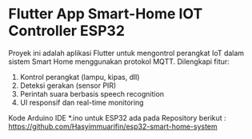 # Flutter App Smart-Home IOT Controller ESP32

Proyek ini adalah aplikasi Flutter untuk mengontrol perangkat IoT dalam sistem Smart Home menggunakan protokol MQTT. Dilengkapi fitur:
1. Kontrol perangkat (lampu, kipas, dll)
2. Deteksi gerakan (sensor PIR)
3. Perintah suara berbasis speech recognition
4. UI responsif dan real-time monitoring

Kode Arduino IDE *.ino untuk ESP32 ada pada Repository berikut : https://github.com/Hasyimmuarifin/esp32-smart-home-system
